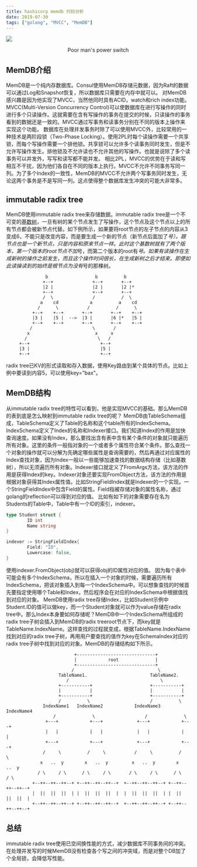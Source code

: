 ```yaml
---
title: hashicorp memdb 代码分析
date: 2019-07-30
tags: ["golang", "MVCC", "MemDB"]
---
```

![](/powerswitch.png)
<center> Poor man's power switch </center>

## MemDB介绍

MemDB是一个纯内存数据库。Consul使用MemDB存储元数据，因为Raft的数据可以通过Log和Snapshot恢复，所以数据库只需要在内存中就可以。
对MemDB感兴趣是因为他实现了MVCC，当然他同时具有ACID，watch和rich index功能。
MVCC(Multi-Version Concurrency Control)可以使数据库在进行写操作的同时进行多个只读操作。这就需要在含有写操作的事务在提交的时候，只读操作的事务看到的数据还是一致的。MVCC通过写事务和读事务分别在不同的版本上操作来实现这个功能。
数据库在处理并发事务时除了可以使用MVCC外，比较常用的一种技术是两阶段锁（Two-Phase Locking）。使用2PL时每个读操作需要一个共享锁，而每个写操作需要一个排他锁。共享锁可以允许多个读事务同时发生，但是不允许写操作发生。排他锁及不允许读也不允许其他的写操作。也就是说除了多个读事务可以并发外，写写和读写都不能并发。
相比2PL，MVCC的优势在于读和写相互不干扰，因为他们各自在不同的版本上执行。MVCC不允许不同事务写同一列。为了多个Index的一致性，MemDB的MVCC不允许两个写事务同时发生，无论这两个事务是不是写同一列。这点使得整个数据库发生冲突的可能大非常多。

## immutable radix tree

MemDB使用immutable radix tree来存储数据。immutable radix tree是一个不可变的[基数树](https://en.wikipedia.org/wiki/Radix_tree)，一旦有树的某个节点发生了写操作，这个节点及这个节点以上的所有节点都会被新节点代替。如下例所示，如果要将root节点的左子节点的内容从3变成6，不能只是改变内容，而是要生成一个新的节点（新节点后面加了*号）。跟节点也是一个新节点，只是内容和原来节点一样。此时这个基数树就有了两个版本，第一个版本的root节点不加*号，而第二个版本的root有*号。如果有读操作在生成新树的操作之前发生，而且这个操作时间很长，在生成新树之后才结束。即便如此读操读到的始终是根节点为没有*号的那棵树。
```
               b                  b          b
              +--+               +--+       +--+
              |2 |               |2 |       |2 |*
              +--+               +--+       +--+
              /  \               /          /  \
             a    cd            a          a    cd
            /      \           /          /      \
          +--+    +--+       +--+       +--+    +--+
          |3 |    |5 |  -->  |3 |       |6 |*   |5 |
          +--+    +--+       +--+       +--+    +--+
         /                       \       /
        x                         x     x
       /                           \   /
     +--+                           +--+
     |3 |                           |5 |
     +--+                           +--+
```
radix tree已KV的形式读取和存入数据，使用Key路由到某个具体的节点。比如上例中要读到内容5，可以使用key="bax"。
## MemDB结构

从immutable radix tree的特性可以看到，他是实现MVCC的基础。那么MemDB的表到底是怎么映射到immutable radix tree的呢？
MemDB由TableSchema组成，TableSchema定义了Table的名称和这个table所有的IndexSchema。IndexSchema定义了Index的名称和Indexer接口。我们知道Index的作用是加快查询速度。如果没有Index，那么要找出含有表中含有某个条件的对象就只能遍历所有对象。这里的条件一般指对象的一个或者多个属性符合某个条件。那么查找一个对象的操作就可以分解为先确定哪些属性是查询需要的，然后再通过对应属性的Index查找对象，因为Index一般以一些能够加速查找的数据结构存储（比如基数树），所以无须遍历所有对象。Indexer接口就定义了FromArgs方法，该方法的作用是获得Index的key。Indexer对象还要实现FromObject方法，该方法的作用是根据对象获得其Index属性值。比如StringFieldIndex就是Indexer的一个实现。一个StringFieldIndex中包含Field的属性。Field指被存储对象的属性名称，通过golang的reflection可以得到对应的值。
比如有如下的对象需要存在名为Students的Table中，Table中有一个ID的索引，indexer。
```go
type Student struct {
        ID int
        Name string
}

indexer := StringFieldIndex{
        Field: "ID",
        Lowercase: false,
}
```
使用indexer.FromObject(obj)就可以获得obj的ID属性对应的值。
因为每个表中可能会有多个IndexSchema，所以在插入一个对象的时候，需要遍历所有IndexSchema，把该对象插入到每一个IndexSchema中。可以想象查找的时候首先要指定使用哪个Table和Index，然后程序会在对应的IndexSchema中根据值找到对应的对象。
MemDB使用radix tree存储Index，比如Student示例中Student.ID的值可以做key，而一个Student对象就可以作为value存储在radix tree中。那么Index本身要如何存储呢？MemDB中一个IndexSchema所组成的radix tree子树会插入到MemDB的radix treeroot节点下，而key就是TableName.IndexName。这样查找的过程就变成，根据TableName.IndexName找到对应的radix tree子树，再用用户要查找的值作为key在SchemaIndex对应的radix tree子树中找到对应的对象。MemDB的存储结构如下所示。

```
                          +------------------------------+
                          |            root              |
                          +------------------------------+
                         /                                \
                    TableName1.                        TableName2.
                       /                                   \
                    +-----------+                      +-----------+
                    |           |                      |           |
                    +-----------+                      +-----------+
                    /          \                       /          \
              IndexName1   IndexName2            IndexName3   IndexName4
                  /              \                   /              \
               +---+            +---+             +---+            +---+
               |   |            |   |             |   |            |   |
               +---+            +---+             +---+            +---+
              /     \          /     \           /     \          /     \
             x   ..  y        x   ..  y         x   ..  y        x   ..  y
            / \     / \      / \     / \       / \     / \      / \     / \
          +--++--++--++--+ +--++--++--++--+  +--++--++--++--+ +--++--++--++--+
          |  ||  ||  ||  | |  ||  ||  ||  |  |  ||  ||  ||  | |  ||  ||  ||  |
          +--++--++--++--+ +--++--++--++--+  +--++--++--++--+ +--++--++--++--+

```

## 总结

immutable radix tree使用已空间换性能的方式，减少数据库不同事务间的冲突。在处理并发写的时候MemDB没有检查各个写之间的冲突域，而是对整个DB加了个全局锁，会降低写性能。
